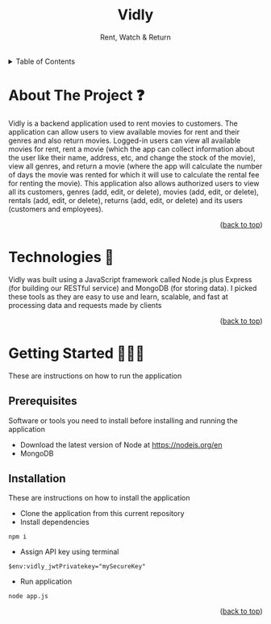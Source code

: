 <a id="readme-top"></a>

<!--PROJECT NAME-->
<h1 align="center">Vidly</h1>
<p align="center">Rent, Watch & Return</p>
<br />

<!-- TABLE OF CONTENTS -->
<details>
  <summary>Table of Contents</summary>
  <ol>
    <li><a href="#about-the-project">About The Project</a></li>
    <li><a href="#technologies">Technologies</a></li>
    <li><a href="#getting-started">Getting Started</a></li>
    <ul>
      <li><a href="#prerequisites">Prerequisites</a></li>
      <li><a href="#installation">Installation</a></li>
    </ul>
  </ol>
</details>

# About The Project ❓
Vidly is a backend application used to rent movies to customers. The application can allow users to view available movies for rent and their genres and also return movies. Logged-in users can view all available movies for rent, rent a movie (which the app can collect information about the user like their name, address, etc, and change the stock of the movie), view all genres, and return a movie (where the app will calculate the number of days the movie was rented for which it will use to calculate the rental fee for renting the movie). This application also allows authorized users to view all its customers, genres (add, edit, or delete), movies (add, edit, or delete), rentals (add, edit, or delete), returns (add, edit, or delete) and its users (customers and employees).

<p align="right">(<a href="#readme-top">back to top</a>)</p>

# Technologies 🚀
Vidly was built using a JavaScript framework called Node.js plus Express (for building our RESTful service) and MongoDB (for storing data). I picked these tools as they are easy to use and learn, scalable, and fast at processing data and requests made by clients

<p align="right">(<a href="#readme-top">back to top</a>)</p>

# Getting Started 🏃🏽‍♂️
These are instructions on how to run the application

## Prerequisites
Software or tools you need to install before installing and running the application
* Download the latest version of Node at https://nodejs.org/en
* MongoDB

## Installation
These are instructions on how to install the application
* Clone the application from this current repository
* Install dependencies
```
npm i
```
* Assign API key using terminal
```
$env:vidly_jwtPrivatekey="mySecureKey"
```
* Run application
```
node app.js
```
<p align="right">(<a href="#readme-top">back to top</a>)</p>
